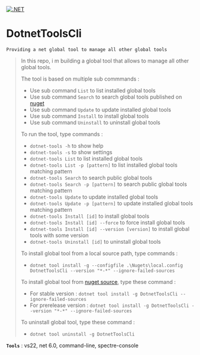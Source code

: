 [![.NET](https://github.com/aimenux/DotnetToolsCli/actions/workflows/ci.yml/badge.svg?branch=main)](https://github.com/aimenux/DotnetToolsCli/actions/workflows/ci.yml)

# DotnetToolsCli
```
Providing a net global tool to manage all other global tools
```

> In this repo, i m building a global tool that allows to manage all other global tools.
>
> The tool is based on multiple sub commmands :
> - Use sub command `List` to list installed global tools
> - Use sub command `Search` to search global tools published on [nuget](https://www.nuget.org/packages?packagetype=dotnettool)
> - Use sub command `Update` to update installed global tools
> - Use sub command `Install` to install global tools
> - Use sub command `Uninstall` to uninstall global tools
>
> To run the tool, type commands :
> - `dotnet-tools -h` to show help
> - `dotnet-tools -s` to show settings
> - `dotnet-tools List` to list installed global tools
> - `dotnet-tools List -p [pattern]` to list installed global tools matching pattern
> - `dotnet-tools Search` to search public global tools
> - `dotnet-tools Search -p [pattern]` to search public global tools matching pattern
> - `dotnet-tools Update` to update installed global tools
> - `dotnet-tools Update -p [pattern]` to update installed global tools matching pattern
> - `dotnet-tools Install [id]` to install global tools
> - `dotnet-tools Install [id] --force` to force install global tools
> - `dotnet-tools Install [id] --version [version]` to install global tools with some version
> - `dotnet-tools Uninstall [id]` to uninstall global tools
>
> To install global tool from a local source path, type commands :
> - `dotnet tool install -g --configfile .\Nugets\local.config DotnetToolsCli --version "*-*" --ignore-failed-sources`
>
> To install global tool from [nuget source](https://www.nuget.org/packages/DotnetToolsCli), type these command :
> - For stable version : `dotnet tool install -g DotnetToolsCli --ignore-failed-sources`
> - For prerelease version : `dotnet tool install -g DotnetToolsCli --version "*-*" --ignore-failed-sources`
>
> To uninstall global tool, type these command :
> - `dotnet tool uninstall -g DotnetToolsCli`
>
>

**`Tools`** : vs22, net 6.0, command-line, spectre-console